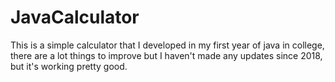 # JavaCalculator
This is a simple calculator that I developed in my first year of java in college, there are a lot things to improve but I haven't made any updates since 2018, but it's working pretty good.
